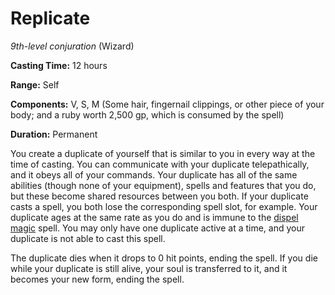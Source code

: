 # Replicate
*9th-level conjuration* (Wizard)

**Casting Time:** 12 hours

**Range:** Self

**Components:** V, S, M (Some hair, fingernail clippings, or other piece of your body; and a ruby worth 2,500 gp, which is consumed by the spell)

**Duration:** Permanent

You create a duplicate of yourself that is similar to you in every way at the time of casting. You can communicate with your duplicate telepathically, and it obeys all of your commands. Your duplicate has all of the same abilities (though none of your equipment), spells and features that you do, but these become shared resources between you both. If your duplicate casts a spell, you both lose the corresponding spell slot, for example. Your duplicate ages at the same rate as you do and is immune to the [dispel magic](/Magic/Spells/dispel-magic.md) spell. You may only have one duplicate active at a time, and your duplicate is not able to cast this spell.

The duplicate dies when it drops to 0 hit points, ending the spell. If you die while your duplicate is still alive, your soul is transferred to it, and it becomes your new form, ending the spell.
